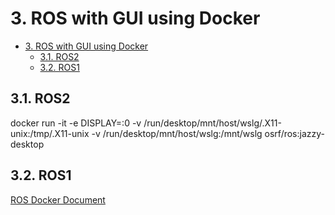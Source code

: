 # 3. ROS with GUI using Docker

- [3. ROS with GUI using Docker](#3-ros-with-gui-using-docker)
    - [3.1. ROS2](#31-ros2)
    - [3.2. ROS1](#32-ros1)

## 3.1. ROS2

docker run -it -e DISPLAY=:0 -v /run/desktop/mnt/host/wslg/.X11-unix:/tmp/.X11-unix -v /run/desktop/mnt/host/wslg:/mnt/wslg osrf/ros:jazzy-desktop

## 3.2. ROS1

[ROS Docker Document](https://wiki.ros.org/docker)

